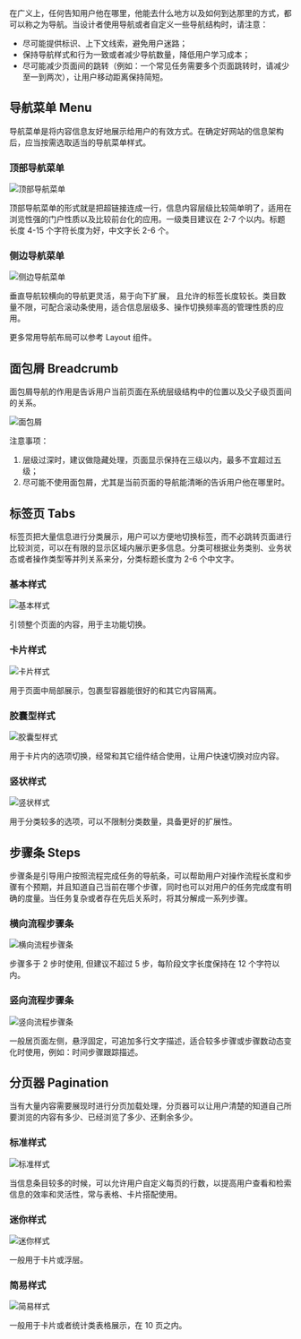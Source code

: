 在广义上，任何告知用户他在哪里，他能去什么地方以及如何到达那里的方式，都可以称之为导航。当设计者使用导航或者自定义一些导航结构时，请注意：

- 尽可能提供标识、上下文线索，避免用户迷路；
- 保持导航样式和行为一致或者减少导航数量，降低用户学习成本；
- 尽可能减少页面间的跳转（例如：一个常见任务需要多个页面跳转时，请减少至一到两次），让用户移动距离保持简短。

## 导航菜单 Menu

导航菜单是将内容信息友好地展示给用户的有效方式。在确定好网站的信息架构后，应当按需选取适当的导航菜单样式。

### 顶部导航菜单

![顶部导航菜单](https://gw.alipayobjects.com/zos/rmsportal/pWbHrSnmicFxcgmWIFst.png)

顶部导航菜单的形式就是把超链接连成一行，信息内容层级比较简单明了，适用在浏览性强的门户性质以及比较前台化的应用。一级类目建议在 2-7 个以内。标题长度 4-15 个字符长度为好，中文字长 2-6 个。

### 侧边导航菜单

![侧边导航菜单](https://gw.alipayobjects.com/zos/rmsportal/VvajPSfjYcVNiNoxZFVH.png)

垂直导航较横向的导航更灵活，易于向下扩展， 且允许的标签长度较长。类目数量不限，可配合滚动条使用，适合信息层级多、操作切换频率高的管理性质的应用。

更多常用导航布局可以参考 Layout 组件。

## 面包屑 Breadcrumb

面包屑导航的作用是告诉用户当前页面在系统层级结构中的位置以及父子级页面间的关系。

![面包屑](https://gw.alipayobjects.com/zos/rmsportal/ZeChCVQTCUdghxmwqKIO.png)

注意事项：

1. 层级过深时，建议做隐藏处理，页面显示保持在三级以内，最多不宜超过五级；
2. 尽可能不使用面包屑，尤其是当前页面的导航能清晰的告诉用户他在哪里时。

## 标签页 Tabs

标签页把大量信息进行分类展示，用户可以方便地切换标签，而不必跳转页面进行比较浏览，可以在有限的显示区域内展示更多信息。分类可根据业务类别、业务状态或者操作类型等并列关系来分，分类标题长度为 2-6 个中文字。

### 基本样式

![基本样式](https://gw.alipayobjects.com/zos/rmsportal/dPpWpAhQYzJOWMCeKqhe.png)

引领整个页面的内容，用于主功能切换。

### 卡片样式

![卡片样式](https://gw.alipayobjects.com/zos/rmsportal/aJypXYetynQcJxohHefp.png)

用于页面中局部展示，包裹型容器能很好的和其它内容隔离。

### 胶囊型样式

![胶囊型样式](https://gw.alipayobjects.com/zos/rmsportal/QsgJeCmaQkoRLgGRxUim.png)

用于卡片内的选项切换，经常和其它组件结合使用，让用户快速切换对应内容。

### 竖状样式

![竖状样式](https://gw.alipayobjects.com/zos/rmsportal/WvnEwzlmauGlKByAxZJH.png)

用于分类较多的选项，可以不限制分类数量，具备更好的扩展性。

## 步骤条 Steps

步骤条是引导用户按照流程完成任务的导航条，可以帮助用户对操作流程长度和步骤有个预期，并且知道自己当前在哪个步骤，同时也可以对用户的任务完成度有明确的度量。当任务复杂或者存在先后关系时，将其分解成一系列步骤。

### 横向流程步骤条

![横向流程步骤条](https://gw.alipayobjects.com/zos/rmsportal/ugeAGDXQQYkZIbCAGlIP.png)

步骤多于 2 步时使用, 但建议不超过 5 步，每阶段文字长度保持在 12 个字符以内。

### 竖向流程步骤条

![竖向流程步骤条](https://gw.alipayobjects.com/zos/rmsportal/PnDNqhBRyWLLLgQSVwvF.png)

一般居页面左侧，悬浮固定，可追加多行文字描述，适合较多步骤或步骤数动态变化时使用，例如：时间步骤跟踪描述。

## 分页器 Pagination

当有大量内容需要展现时进行分页加载处理，分页器可以让用户清楚的知道自己所要浏览的内容有多少、已经浏览了多少、还剩余多少。

### 标准样式

![标准样式](https://gw.alipayobjects.com/zos/rmsportal/MlxHpEgkFHhIVaxpaiYJ.png)

当信息条目较多的时候，可以允许用户自定义每页的行数，以提高用户查看和检索信息的效率和灵活性，常与表格、卡片搭配使用。

### 迷你样式

![迷你样式](https://gw.alipayobjects.com/zos/rmsportal/GtIWNdAtogjxXJNuuqTE.png)

一般用于卡片或浮层。

### 简易样式

![简易样式](https://gw.alipayobjects.com/zos/rmsportal/LCUZrQJyHQXplzEzDrub.png)

一般用于卡片或者统计类表格展示，在 10 页之内。

